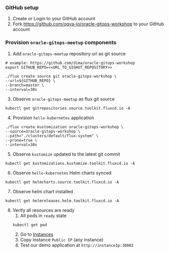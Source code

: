 ### GitHub setup
1. Create or Login to your GitHub account
2. Fork https://github.com/oqva-io/oracle-gitops-workshop to your GitHub account

### Provision `oracle-gitops-meetup` components

1.  Add `oracle-gitops-meetup` repository url as git source 
```
# example: https://github.com/dima/oracle-gitops-workshop
export GITHUB_REPO=<<URL_TO_GIGHUT_REPOSITORY>>
```
```
./flux create source git oracle-gitops-workshop \
--url=${GITHUB_REPO} \
--branch=master \
--interval=30s
```

3. Observe `oracle-gitops-meetup` as flux git source
```
kubectl get gitrepositories.source.toolkit.fluxcd.io -A
```

4. Provision `hello-kubernetes` application
```
./flux create kustomization oracle-gitops-workshop \
--source=oracle-gitops-workshop \
--path="./clusters/default/flux-system" \
--prune=true \
--interval=30s
```

5. Observe `kustomize` updated to the latest git commit
```
kubectl get kustomizations.kustomize.toolkit.fluxcd.io -A
```

6. Observe `hello-kubernetes` Helm charts synced
```
kubectl get helmcharts.source.toolkit.fluxcd.io -A
```

7. Observe helm chart installed
```
kubectl get helmreleases.helm.toolkit.fluxcd.io -A
```

8. Verify all resources are ready
   1. All pods in `ready` state
    ```
    kubectl get pod
    ```
   2. Go to [Instances](https://cloud.oracle.com/compute/instances)
   3. Copy Instance `Public IP` (any instance)
   4. Test our demo application at `http://instanceIp:30002`